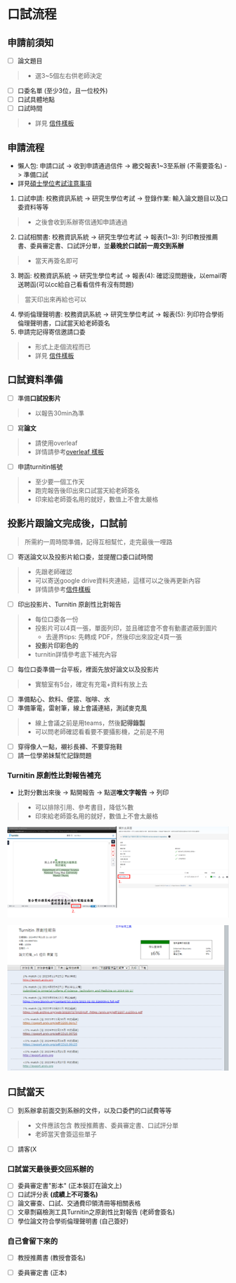 # 口試流程

## 申請前須知

- [ ] 論文題目
> - 選3~5個左右供老師決定
- [ ] 口委名單 (至少3位，且一位校外)
- [ ] 口試具體地點
- [ ] 口試時間
> - 詳見 [信件樣板](./email_template.md)

## 申請流程

- 懶人包: 申請口試 -> 收到申請通過信件 -> 繳交報表1~3至系辦 (不需要簽名) -> 準備口試
- 詳見[碩士學位考試注意事項](https://dcs.site.nthu.edu.tw/p/404-1174-184424.php)
1. 口試申請: 校務資訊系統 -> 研究生學位考試 -> 登錄作業: 輸入論文題目以及口委資料等等
> - 之後會收到系辦寄信通知申請通過
2. 口試相關書: 校務資訊系統 -> 研究生學位考試 -> 報表(1~3): 列印教授推薦書、委員審定書、口試評分單，並**最晚於口試前一周交到系辦**
> - 當天再簽名即可
3. 聘函: 校務資訊系統 -> 研究生學位考試 -> 報表(4): 確認沒問題後，以email寄送聘函(可以cc給自己看看信件有沒有問題)
> 當天印出來再給也可以
4. 學術倫理聲明書: 校務資訊系統 -> 研究生學位考試 -> 報表(5): 列印符合學術倫理聲明書，口試當天給老師簽名
5. 申請完記得寄信邀請口委
> - 形式上走個流程而已
> - 詳見 [信件樣板](./email_template.md)

## 口試資料準備

- [ ] 準備**口試投影片**
> - 以報告30min為準
- [ ] 寫**論文**
> - 請使用overleaf
> - 詳情請參考[overleaf 樣板](./overleaf_template.md)
- [ ] 申請turnitin帳號
> - 至少要一個工作天
> - 跑完報告後印出來口試當天給老師簽名
> - 印來給老師簽名用的就好，數值上不會太嚴格

## 投影片跟論文完成後，口試前

> 所需約一周時間準備，記得互相幫忙，走完最後一哩路

- [ ] 寄送論文以及投影片給口委，並提醒口委口試時間
> - 先跟老師確認
> - 可以寄送google drive資料夾連結，這樣可以之後再更新內容
> - 詳情請參考[信件樣板](./email_template.md)
- [ ] 印出投影片、Turnitin 原創性比對報告
> - 每位口委各一份
> - 投影片可以4頁一張，單面列印，並且確認會不會有動畫遮蔽到圖片
>   - 去邊界tips: 先轉成 PDF，然後印出來設定4頁一張
> - **投影片印彩色的**
> - turnitin詳情參考底下補充內容
- [ ] 每位口委準備一台平板，裡面先放好論文以及投影片
> - 實驗室有5台，確定有充電+資料有放上去
- [ ] 準備點心、飲料、便當、咖啡、水
- [ ] 準備筆電，雷射筆，線上會議連結，測試麥克風
> - 線上會議之前是用teams，然後**記得錄製**
> - 可以問老師確認看看要不要攝影機，之前是不用
- [ ] 穿得像人一點，襯衫長褲、不要穿拖鞋
- [ ] 請一位學弟妹幫忙記錄問題

### Turnitin 原創性比對報告補充

- 比對分數出來後 -> 點開報告 -> 點選**唯文字報告** -> 列印
> - 可以排除引用、參考書目，降低%數
> - 印來給老師簽名用的就好，數值上不會太嚴格

![](../fig/turnitin_demo.PNG)

![](../fig/turnitin_score.PNG)

## 口試當天

- [ ] 到系辦拿前面交到系辦的文件，以及口委們的口試費等等
> - 文件應該包含 教授推薦書、委員審定書、口試評分單
> - 老師當天會簽這些單子
- [ ] 請客(X

### **口試當天**最後要交回系辦的
- [ ] 委員審定書"影本" (正本裝訂在論文上)
- [ ] 口試評分表 **(成績上不可簽名)**
- [ ] 論文審查、口試、交通費印領清冊等相關表格
- [ ] 文章剽竊檢測工具Turnitin之原創性比對報告 (老師會簽名)
- [ ] 學位論文符合學術倫理聲明書 (自己簽好)

### 自己會留下來的
- [ ] 教授推薦書 (教授會簽名)
- [ ] 委員審定書 (正本)

